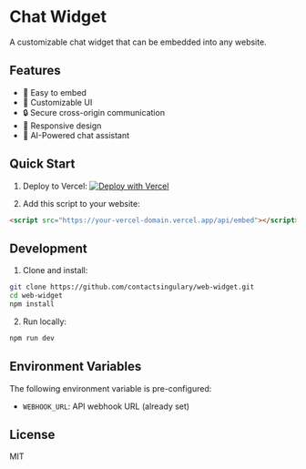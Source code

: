 # Chat Widget

A customizable chat widget that can be embedded into any website.

## Features

- 🚀 Easy to embed
- 💅 Customizable UI
- 🔒 Secure cross-origin communication
- 📱 Responsive design
- 🤖 AI-Powered chat assistant

## Quick Start

1. Deploy to Vercel:
[![Deploy with Vercel](https://vercel.com/button)](https://vercel.com/new/clone?repository-url=https%3A%2F%2Fgithub.com%2Fcontactsingulary%2Fweb-widget)

2. Add this script to your website:
```html
<script src="https://your-vercel-domain.vercel.app/api/embed"></script>
```

## Development

1. Clone and install:
```bash
git clone https://github.com/contactsingulary/web-widget.git
cd web-widget
npm install
```

2. Run locally:
```bash
npm run dev
```

## Environment Variables

The following environment variable is pre-configured:
- `WEBHOOK_URL`: API webhook URL (already set)

## License

MIT 